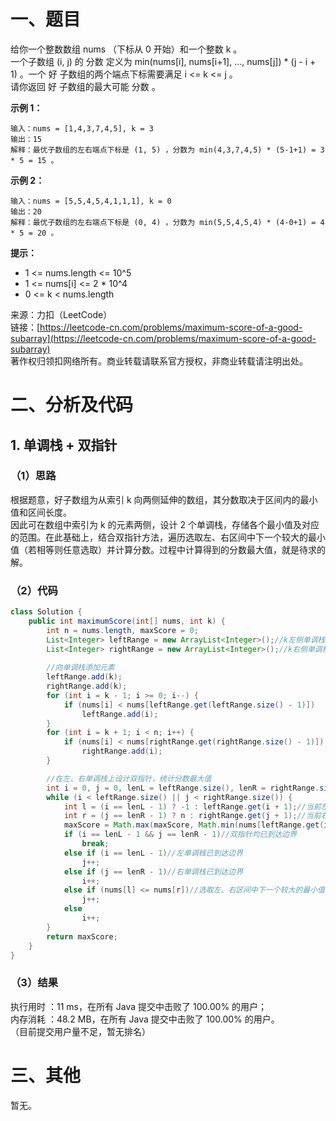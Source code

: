 # 一、题目
给你一个整数数组 nums （下标从 0 开始）和一个整数 k 。     
一个子数组 (i, j) 的 分数 定义为 min(nums[i], nums[i+1], ..., nums[j]) * (j - i + 1) 。一个 好 子数组的两个端点下标需要满足 i <= k <= j 。       
请你返回 好 子数组的最大可能 分数 。     
     
**示例 1：**     
```
输入：nums = [1,4,3,7,4,5], k = 3
输出：15
解释：最优子数组的左右端点下标是 (1, 5) ，分数为 min(4,3,7,4,5) * (5-1+1) = 3 * 5 = 15 。
```
**示例 2：**      
```
输入：nums = [5,5,4,5,4,1,1,1], k = 0
输出：20
解释：最优子数组的左右端点下标是 (0, 4) ，分数为 min(5,5,4,5,4) * (4-0+1) = 4 * 5 = 20 。
```
**提示：**     
- 1 <= nums.length <= 10^5
- 1 <= nums[i] <= 2 * 10^4
- 0 <= k < nums.length
       
来源：力扣（LeetCode）      
链接：[https://leetcode-cn.com/problems/maximum-score-of-a-good-subarray](https://leetcode-cn.com/problems/maximum-score-of-a-good-subarray)      
著作权归领扣网络所有。商业转载请联系官方授权，非商业转载请注明出处。     
# 二、分析及代码    
## 1. 单调栈 + 双指针
### （1）思路
根据题意，好子数组为从索引 k 向两侧延伸的数组，其分数取决于区间内的最小值和区间长度。     
因此可在数组中索引为 k 的元素两侧，设计 2 个单调栈，存储各个最小值及对应的范围。在此基础上，结合双指针方法，遍历选取左、右区间中下一个较大的最小值（若相等则任意选取）并计算分数。过程中计算得到的分数最大值，就是待求的解。      
### （2）代码
```java
class Solution {
    public int maximumScore(int[] nums, int k) {
        int n = nums.length, maxScore = 0;
        List<Integer> leftRange = new ArrayList<Integer>();//k左侧单调栈
        List<Integer> rightRange = new ArrayList<Integer>();//k右侧单调栈
        
        //向单调栈添加元素
        leftRange.add(k);
        rightRange.add(k);
        for (int i = k - 1; i >= 0; i--) {
            if (nums[i] < nums[leftRange.get(leftRange.size() - 1)])
                leftRange.add(i);
        }
        for (int i = k + 1; i < n; i++) {
            if (nums[i] < nums[rightRange.get(rightRange.size() - 1)])
                rightRange.add(i);
        }

        //在左、右单调栈上设计双指针，统计分数最大值
        int i = 0, j = 0, lenL = leftRange.size(), lenR = rightRange.size();
        while (i < leftRange.size() || j < rightRange.size()) {
            int l = (i == lenL - 1) ? -1 : leftRange.get(i + 1);//当前左侧最小值对应的左边界
            int r = (j == lenR - 1) ? n : rightRange.get(j + 1);//当前右侧最小值对应的右边界
            maxScore = Math.max(maxScore, Math.min(nums[leftRange.get(i)], nums[rightRange.get(j)]) * (r - l - 1));//计算score
            if (i == lenL - 1 && j == lenR - 1)//双指针均已到达边界
                break;
            else if (i == lenL - 1)//左单调栈已到达边界
                j++;
            else if (j == lenR - 1)//右单调栈已到达边界
                i++;
            else if (nums[l] <= nums[r])//选取左、右区间中下一个较大的最小值，若相等则任意选取
                j++;
            else
                i++;
        }
        return maxScore;
    }
}
```
### （3）结果
执行用时 ：11 ms，在所有 Java 提交中击败了 100.00% 的用户；    
内存消耗 ：48.2 MB，在所有 Java 提交中击败了 100.00% 的用户。      
（目前提交用户量不足，暂无排名）       
# 三、其他
暂无。  
